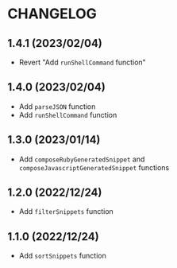 # CHANGELOG

## 1.4.1 (2023/02/04)

* Revert "Add `runShellCommand` function"

## 1.4.0 (2023/02/04)

* Add `parseJSON` function
* Add `runShellCommand` function

## 1.3.0 (2023/01/14)

* Add `composeRubyGeneratedSnippet` and `composeJavascriptGeneratedSnippet` functions

## 1.2.0 (2022/12/24)

* Add `filterSnippets` function

## 1.1.0 (2022/12/24)

* Add `sortSnippets` function
